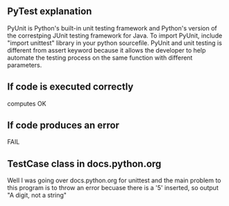 ## PyTest explanation
PyUnit is Python's built-in unit testing framework and Python's version of the correstping JUnit testing framework for Java.  To import PyUnit, include "import unittest" library in your python sourcefile.  PyUnit and unit testing is different from assert keyword because it allows the developer to help automate the testing process on the same function with different parameters.

## If code is executed correctly

computes OK

## If code produces an error

FAIL

## TestCase class in docs.python.org
Well I was going over docs.python.org for unittest and the main problem to this program is to throw an error becuase there is a '5' inserted, so output "A digit, not a string"